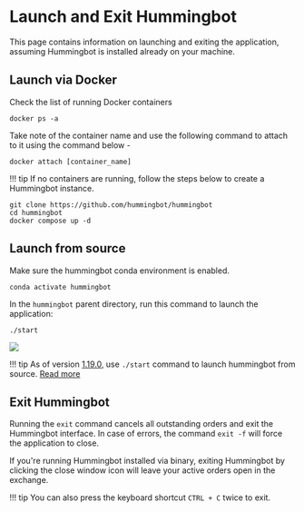 # Launch and Exit Hummingbot

This page contains information on launching and exiting the application, assuming Hummingbot is installed already on your machine.

## Launch via Docker

Check the list of running Docker containers

```
docker ps -a
```

Take note of the container name and use the following command to attach to it using the command below - 

```
docker attach [container_name]
```

!!! tip
    If no containers are running, follow the steps below to create a Hummingbot instance.


```
git clone https://github.com/hummingbot/hummingbot
cd hummingbot
docker compose up -d
```
 

## Launch from source

Make sure the hummingbot conda environment is enabled.

```Manual
conda activate hummingbot
```

In the `hummingbot` parent directory, run this command to launch the application:

```Manual
./start
```

![](/assets/img/launch-from-source.gif)

!!! tip
    As of version [1.19.0](/release-notes/1.19.0/), use `./start` command to launch hummingbot from source. [Read more](https://github.com/hummingbot/hummingbot/issues/6513)

## Exit Hummingbot

Running the `exit` command cancels all outstanding orders and exit the Hummingbot interface. In case of errors, the command `exit -f` will force the application to close.

If you're running Hummingbot installed via binary, exiting Hummingbot by clicking the close window icon will leave your active orders open in the exchange.

!!! tip
    You can also press the keyboard shortcut `CTRL + C` twice to exit.
